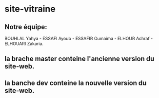 # site-vitraine
## Notre équipe:
BOUHLAL Yahya - ESSAFI Ayoub - ESSAFIR Oumaima - ELHOUR Achraf - ELHOUARI Zakaria.
## la brache master conteine l'ancienne version du site-web.
## la banche dev conteine la nouvelle version du site-web.
